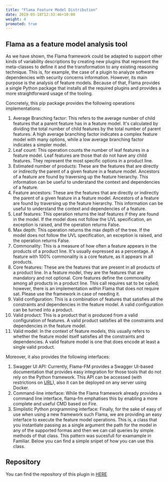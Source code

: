 ```yaml
---
title: "Flama Feature Model Distribution"
date: 2019-05-18T12:33:46+10:00
weight: 4
promoted: true
---
```

## Flama as a feature model analysis tool

As we have shown, the Flama framework could be adapted to support other kinds of variability descriptions by creating new plugins that represent the meta-classes to define it and the transformation to any existing reasoning technique. This is, for example, the case of a plugin to analyze software dependencies with security concerns information. However, its main purpose is the analysis of feature models. Because of that, Flama provides a single Python package that installs all the required plugins and provides a more straightforward usage of the tooling.

Concretely, this pip package provides the following operations implementations:

1. Average Branching factor: This refers to the average number of child features that a parent feature has in a feature model. It's calculated by dividing the total number of child features by the total number of parent features. A high average branching factor indicates a complex feature model with many options, while a low average branching factor indicates a simpler model.
2. Leaf count: This operation counts the number of leaf features in a feature model. Leaf features are those that do not have any child features. They represent the most specific options in a product line.
3. Estimated number of products: These are the features that are directly or indirectly the parent of a given feature in a feature model. Ancestors of a feature are found by traversing up the feature hierarchy. This information can be useful to understand the context and dependencies of a feature.
4. Feature ancestors: These are the features that are directly or indirectly the parent of a given feature in a feature model. Ancestors of a feature are found by traversing up the feature hierarchy. This information can be useful to understand the context and dependencies of a feature.
5. Leaf features: This operation returns the leaf features if they are found in the model. If the model does not follow the UVL specification, an exception is raised, and the operation returns False.
6. Max depth: This operation returns the max depth of the tree. If the model does not follow the UVL specification, an exception is raised, and the operation returns False.
7. Commonality: This is a measure of how often a feature appears in the products of a product line. It's usually expressed as a percentage. A feature with 100% commonality is a core feature, as it appears in all products.
8. Core features: These are the features that are present in all products of a product line. In a feature model, they are the features that are mandatory and not optional. Core features define the commonality among all products in a product line. This call requires sat to be called; however, there is an implementation within Flama that does not require sat. Please use the framework in case of needing it.
9. Valid configuration: This is a combination of features that satisfies all the constraints and dependencies in the feature model. A valid configuration can be turned into a product.
10. Valid product: This is a product that is produced from a valid configuration of features. A valid product satisfies all the constraints and dependencies in the feature model.
11. Valid model: In the context of feature models, this usually refers to whether the feature model itself satisfies all the constraints and dependencies. A valid feature model is one that does encode at least a single valid product.

Moreover, it also provides the following interfaces:

1. Swagger UI API: Currently, Flama-FM provides a Swagger UI-based documentation that provides easy integration for those tools that do not rely on the Python framework. This API can be accessed (with restrictions on [URL](URL)), also it can be deployed on any server using Docker.
2. Command-line interface: While the Flama framework already provides a command line interface, flama-fm emphatises this by enabling a more complete and useful CMD based on Fire.
3. Simplistic Python programming interface: Finally, for the sake of easy of use when using a new framework such Flama, we are providing an easy interface to execute the feature model operations. This is, a class that you instantiate passing as a single argument the path for the model in any of the supported formas and then we can call queries by simple methods of that class. This pattern was sucesfull for examample in Familiar. Below you can find a simple snipet of how you can use this class. 

## Repository

You can find the repository of this plugin in [HERE](https://www.github.com/flamapy/flama-fm-dist)